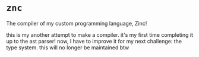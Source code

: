 # `znc`

The compiler of my custom programming language, Zinc!

this is my another attempt to make a compiler. it's my first
time completing it up to the ast parser! now, I have to improve
it for my next challenge: the type system. this will no longer
be maintained btw

